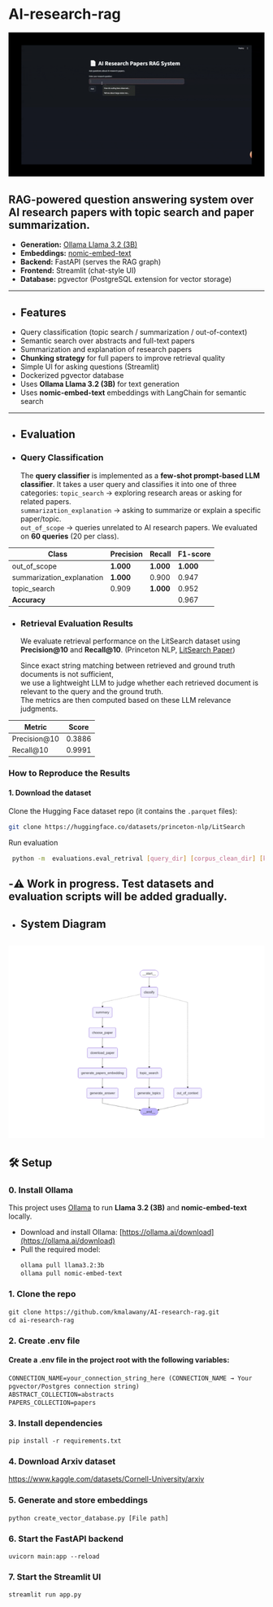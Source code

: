 # AI-research-rag
![demo](demo.gif)
## RAG-powered question answering system over AI research papers with topic search and paper summarization.

- **Generation:** [Ollama Llama 3.2 (3B)](https://ollama.ai/library/llama3.2)  
- **Embeddings:** [nomic-embed-text](https://huggingface.co/nomic-ai/nomic-embed-text-v1)  
- **Backend:** FastAPI (serves the RAG graph)  
- **Frontend:** Streamlit (chat-style UI)  
- **Database:** pgvector (PostgreSQL extension for vector storage)

----------------------------------------------------------------------
- ## Features
- Query classification (topic search / summarization / out-of-context)
- Semantic search over abstracts and full-text papers
- Summarization and explanation of research papers
- **Chunking strategy** for full papers to improve retrieval quality
- Simple UI for asking questions (Streamlit)
- Dockerized pgvector database
- Uses **Ollama Llama 3.2 (3B)** for text generation  
- Uses **nomic-embed-text** embeddings with LangChain for semantic search  
----------------------------------------------------------------------
- ## Evaluation
- ### Query Classification
  The **query classifier** is implemented as a **few-shot prompt-based LLM classifier**.
  It takes a user query and classifies it into one of three categories:
  `topic_search` → exploring research areas or asking for related papers.  
  `summarization_explanation` → asking to summarize or explain a specific paper/topic.  
  `out_of_scope` → queries unrelated to AI research papers.
  We evaluated on **60 queries** (20 per class).  

| Class                     | Precision | Recall | F1-score |
|----------------------------|-----------|--------|----------|
| out_of_scope              | **1.000** | **1.000** | **1.000** |
| summarization_explanation | **1.000** | 0.900  | 0.947    |
| topic_search              | 0.909     | **1.000** | 0.952    |
| **Accuracy**               |          |           |0.967      |

- ### Retrieval Evaluation Results

  We evaluate retrieval performance on the LitSearch dataset using **Precision@10** and **Recall@10**. (Princeton NLP, [LitSearch Paper](https://huggingface.co/datasets/princeton-nlp/LitSearch)) 
  
  Since exact string matching between retrieved and ground truth documents is not sufficient,  
  we use a lightweight LLM to judge whether each retrieved document is relevant to the query and the ground truth.  
  The metrics are then computed based on these LLM relevance judgments.

| Metric        | Score  |
|---------------|--------|
| Precision@10  | 0.3886 |
| Recall@10     | 0.9991 |

  ### How to Reproduce the Results
  #### 1. Download the dataset
Clone the Hugging Face dataset repo (it contains the `.parquet` files):
```bash
git clone https://huggingface.co/datasets/princeton-nlp/LitSearch
```
  Run evaluation
  ```bash
   python -m  evaluations.eval_retrival [query_dir] [corpus_clean_dir] [k]
  ```
  -⚠️ Work in progress. Test datasets and evaluation scripts will be added gradually.
----------------------------------------------------------------------
- ## System Diagram
![System Diagram](Figure_1.png)
----------------------------------------------------------------------
## 🛠 Setup
### 0. Install Ollama
This project uses [Ollama](https://ollama.ai/) to run **Llama 3.2 (3B)** and **nomic-embed-text** locally.  

- Download and install Ollama: [https://ollama.ai/download](https://ollama.ai/download)  
- Pull the required model:
  ```
  ollama pull llama3.2:3b
  ollama pull nomic-embed-text
  ```
### 1. Clone the repo
```
git clone https://github.com/kmalawany/AI-research-rag.git
cd ai-research-rag
```
### 2. Create .env file
#### Create a .env file in the project root with the following variables:
```
CONNECTION_NAME=your_connection_string_here (CONNECTION_NAME → Your pgvector/Postgres connection string)
ABSTRACT_COLLECTION=abstracts
PAPERS_COLLECTION=papers
```

### 3. Install dependencies
```
pip install -r requirements.txt
```
### 4. Download Arxiv dataset
https://www.kaggle.com/datasets/Cornell-University/arxiv

### 5. Generate and store embeddings
```
python create_vector_database.py [File path]
```
### 6. Start the FastAPI backend
```
uvicorn main:app --reload
```
### 7. Start the Streamlit UI
```
streamlit run app.py
```









